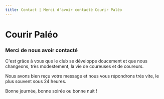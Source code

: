 ```yaml
---
title: Contact | Merci d'avoir contacté Courir Paléo
---
```

# Courir Paléo

### Merci de nous avoir contacté

C'est grâce à vous que le club se développe doucement et que nous changeons, très modestement, la vie de coureuses et de coureurs.

Nous avons bien reçu votre message et nous vous répondrons très vite, le plus souvent sous 24 heures.

Bonne journée, bonne soirée ou bonne nuit&nbsp;!